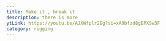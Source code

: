 ```yaml
---
title: Make it , break it
description: there is more
ytLink: https://youtu.be/AJXWfplr2Eg?si=xA9bfzd8gEPXSw3F
category: rigging
---
```

